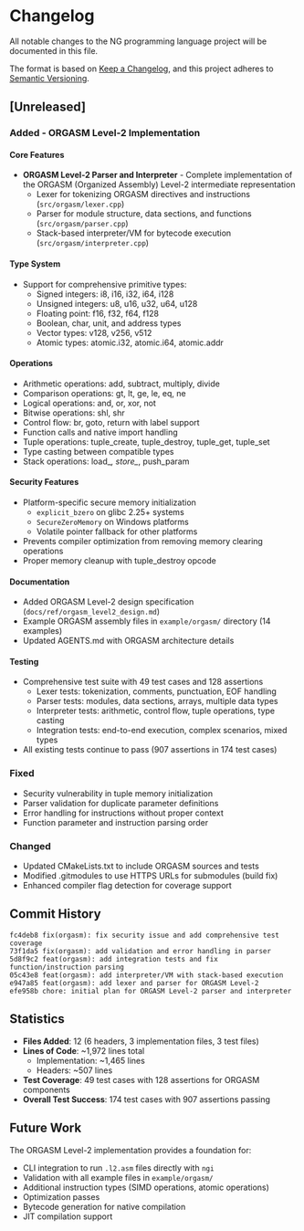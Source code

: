# Changelog

All notable changes to the NG programming language project will be documented in this file.

The format is based on [Keep a Changelog](https://keepachangelog.com/en/1.0.0/),
and this project adheres to [Semantic Versioning](https://semver.org/spec/v2.0.0.html).

## [Unreleased]

### Added - ORGASM Level-2 Implementation

#### Core Features
- **ORGASM Level-2 Parser and Interpreter** - Complete implementation of the ORGASM (Organized Assembly) Level-2 intermediate representation
  - Lexer for tokenizing ORGASM directives and instructions (`src/orgasm/lexer.cpp`)
  - Parser for module structure, data sections, and functions (`src/orgasm/parser.cpp`)
  - Stack-based interpreter/VM for bytecode execution (`src/orgasm/interpreter.cpp`)
  
#### Type System
- Support for comprehensive primitive types:
  - Signed integers: i8, i16, i32, i64, i128
  - Unsigned integers: u8, u16, u32, u64, u128
  - Floating point: f16, f32, f64, f128
  - Boolean, char, unit, and address types
  - Vector types: v128, v256, v512
  - Atomic types: atomic.i32, atomic.i64, atomic.addr

#### Operations
- Arithmetic operations: add, subtract, multiply, divide
- Comparison operations: gt, lt, ge, le, eq, ne
- Logical operations: and, or, xor, not
- Bitwise operations: shl, shr
- Control flow: br, goto, return with label support
- Function calls and native import handling
- Tuple operations: tuple_create, tuple_destroy, tuple_get, tuple_set
- Type casting between compatible types
- Stack operations: load_*, store_*, push_param

#### Security Features
- Platform-specific secure memory initialization
  - `explicit_bzero` on glibc 2.25+ systems
  - `SecureZeroMemory` on Windows platforms
  - Volatile pointer fallback for other platforms
- Prevents compiler optimization from removing memory clearing operations
- Proper memory cleanup with tuple_destroy opcode

#### Documentation
- Added ORGASM Level-2 design specification (`docs/ref/orgasm_level2_design.md`)
- Example ORGASM assembly files in `example/orgasm/` directory (14 examples)
- Updated AGENTS.md with ORGASM architecture details

#### Testing
- Comprehensive test suite with 49 test cases and 128 assertions
  - Lexer tests: tokenization, comments, punctuation, EOF handling
  - Parser tests: modules, data sections, arrays, multiple data types
  - Interpreter tests: arithmetic, control flow, tuple operations, type casting
  - Integration tests: end-to-end execution, complex scenarios, mixed types
- All existing tests continue to pass (907 assertions in 174 test cases)

### Fixed
- Security vulnerability in tuple memory initialization
- Parser validation for duplicate parameter definitions
- Error handling for instructions without proper context
- Function parameter and instruction parsing order

### Changed
- Updated CMakeLists.txt to include ORGASM sources and tests
- Modified .gitmodules to use HTTPS URLs for submodules (build fix)
- Enhanced compiler flag detection for coverage support

## Commit History

```
fc4deb8 fix(orgasm): fix security issue and add comprehensive test coverage
73f1da5 fix(orgasm): add validation and error handling in parser
5d8f9c2 feat(orgasm): add integration tests and fix function/instruction parsing
05c43e8 feat(orgasm): add interpreter/VM with stack-based execution
e947a85 feat(orgasm): add lexer and parser for ORGASM Level-2
efe958b chore: initial plan for ORGASM Level-2 parser and interpreter
```

## Statistics

- **Files Added**: 12 (6 headers, 3 implementation files, 3 test files)
- **Lines of Code**: ~1,972 lines total
  - Implementation: ~1,465 lines
  - Headers: ~507 lines
- **Test Coverage**: 49 test cases with 128 assertions for ORGASM components
- **Overall Test Success**: 174 test cases with 907 assertions passing

## Future Work

The ORGASM Level-2 implementation provides a foundation for:
- CLI integration to run `.l2.asm` files directly with `ngi`
- Validation with all example files in `example/orgasm/`
- Additional instruction types (SIMD operations, atomic operations)
- Optimization passes
- Bytecode generation for native compilation
- JIT compilation support
